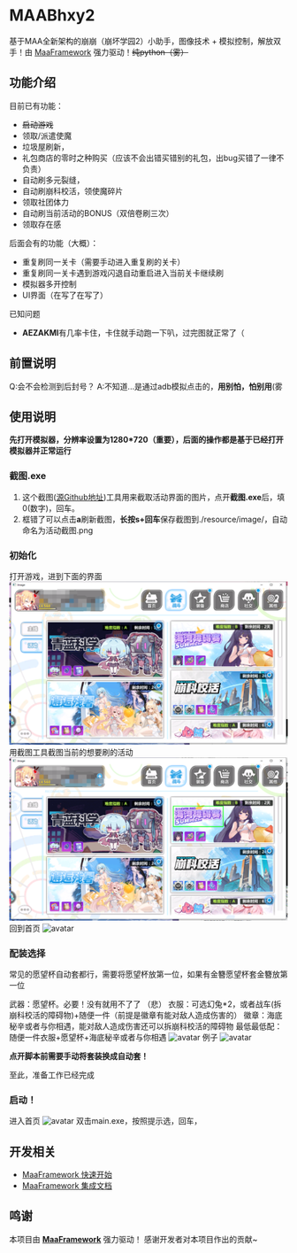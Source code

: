 # MAABhxy2

基于MAA全新架构的崩崩（崩坏学园2）小助手，图像技术 + 模拟控制，解放双手！由 [MaaFramework](https://github.com/MaaXYZ/MaaFramework) 强力驱动！~~纯python（雾）~~

## 功能介绍

目前已有功能：

* ~~启动游戏~~
* 领取/派遣使魔
* 垃圾屋刷新，
* 礼包商店的零时之种购买（应该不会出错买错别的礼包，出bug买错了一律不负责）
* 自动刷多元裂缝，
* 自动刷崩科校活，领使魔碎片
* 领取社团体力
* 自动刷当前活动的BONUS（双倍卷刷三次）
* 领取存在感

后面会有的功能（大概）：

* 重复刷同一关卡（需要手动进入重复刷的关卡）
* 重复刷同一关卡遇到游戏闪退自动重启进入当前关卡继续刷
* 模拟器多开控制
* UI界面（在写了在写了）

已知问题

* **AEZAKMI**有几率卡住，卡住就手动跑一下叭，过完图就正常了（

## 前置说明
Q:会不会检测到后封号？
A:不知道...是通过adb模拟点击的，**用别怕，怕别用**(雾

## 使用说明

**先打开模拟器，分辨率设置为1280*720（重要），后面的操作都是基于已经打开模拟器并正常运行**

### 截图.exe

1. 这个截图([源Github地址](https://github.com/MaaXYZ/MaaFramework/tree/main/tools/ImageCropper))工具用来截取活动界面的图片，点开**截图.exe**后，填0(数字)，回车。
2. 框错了可以点击**a**刷新截图，**长按s+回车**保存截图到./resource/image/，自动命名为活动截图.png

### 初始化

打开游戏，进到下面的界面
![avatar](https://github.com/MMDFTJ/MaaBhxy2/blob/main/images/%E6%B4%BB%E5%8A%A8%E7%95%8C%E9%9D%A2.png)
用截图工具截图当前的想要刷的活动
![avatar](https://github.com/MMDFTJ/MaaBhxy2/blob/main/images/%E6%B4%BB%E5%8A%A8%E7%95%8C%E9%9D%A2%E6%88%AA%E5%9B%BE.png)
回到首页
![avatar](https://github.com/MMDFTJ/MaaBhxy2/blob/main/images/%E9%A6%96%E9%A1%B5.png)

### 配装选择

常见的愿望杯自动套都行，需要将愿望杯放第一位，如果有金簪愿望杯套金簪放第一位

武器：愿望杯。必要！没有就用不了了 （悲）
衣服：可选幻兔*2，或者战车(拆崩科校活的障碍物)+随便一件（前提是徽章有能对敌人造成伤害的）
徽章：海底秘辛或者与你相遇，能对敌人造成伤害还可以拆崩科校活的障碍物
最低最低配：随便一件衣服+愿望杯+海底秘辛或者与你相遇
![avatar](https://github.com/MMDFTJ/MaaBhxy2/blob/main/images/%E6%9C%80%E4%BD%8E%E9%85%8D%E7%BD%AE.png)
例子
![avatar](https://github.com/MMDFTJ/MaaBhxy2/blob/main/images/%E6%AD%A3%E5%B8%B8%E9%85%8D%E7%BD%AE.png)

**点开脚本前需要手动将套装换成自动套！**

至此，准备工作已经完成

### 启动！

进入首页
![avatar](https://github.com/MMDFTJ/MaaBhxy2/blob/main/images/%E9%A6%96%E9%A1%B5.png)
双击main.exe，按照提示选，回车，

## 开发相关

* [MaaFramework 快速开始](https://github.com/MaaXYZ/MaaFramework/blob/main/docs/zh_cn/1.1-%E5%BF%AB%E9%80%9F%E5%BC%80%E5%A7%8B.md)
* [MaaFramework 集成文档](https://github.com/MaaXYZ/MaaFramework/blob/main/docs/zh_cn/2.1-%E9%9B%86%E6%88%90%E6%96%87%E6%A1%A3.md)

## 鸣谢

本项目由 **[MaaFramework](https://github.com/MaaXYZ/MaaFramework)** 强力驱动！
感谢开发者对本项目作出的贡献~



